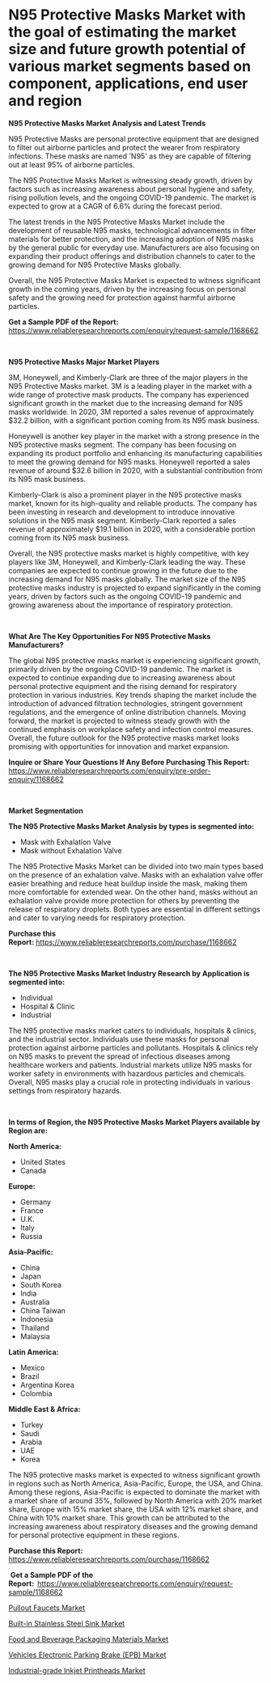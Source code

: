 <p><h1>N95 Protective Masks Market with the goal of estimating the market size and future growth potential of various market segments based on component, applications, end user and region</h1></p><p><strong>N95 Protective Masks Market Analysis and Latest Trends</strong></p>
<p><p>N95 Protective Masks are personal protective equipment that are designed to filter out airborne particles and protect the wearer from respiratory infections. These masks are named 'N95' as they are capable of filtering out at least 95% of airborne particles.</p><p>The N95 Protective Masks Market is witnessing steady growth, driven by factors such as increasing awareness about personal hygiene and safety, rising pollution levels, and the ongoing COVID-19 pandemic. The market is expected to grow at a CAGR of 6.6% during the forecast period.</p><p>The latest trends in the N95 Protective Masks Market include the development of reusable N95 masks, technological advancements in filter materials for better protection, and the increasing adoption of N95 masks by the general public for everyday use. Manufacturers are also focusing on expanding their product offerings and distribution channels to cater to the growing demand for N95 Protective Masks globally.</p><p>Overall, the N95 Protective Masks Market is expected to witness significant growth in the coming years, driven by the increasing focus on personal safety and the growing need for protection against harmful airborne particles.</p></p>
<p><strong>Get a Sample PDF of the Report:&nbsp;</strong> <a href="https://www.reliableresearchreports.com/enquiry/request-sample/1168662">https://www.reliableresearchreports.com/enquiry/request-sample/1168662</a></p>
<p>&nbsp;</p>
<p><strong>N95 Protective Masks Major Market Players</strong></p>
<p><p>3M, Honeywell, and Kimberly-Clark are three of the major players in the N95 Protective Masks market. 3M is a leading player in the market with a wide range of protective mask products. The company has experienced significant growth in the market due to the increasing demand for N95 masks worldwide. In 2020, 3M reported a sales revenue of approximately $32.2 billion, with a significant portion coming from its N95 mask business.</p><p>Honeywell is another key player in the market with a strong presence in the N95 protective masks segment. The company has been focusing on expanding its product portfolio and enhancing its manufacturing capabilities to meet the growing demand for N95 masks. Honeywell reported a sales revenue of around $32.6 billion in 2020, with a substantial contribution from its N95 mask business.</p><p>Kimberly-Clark is also a prominent player in the N95 protective masks market, known for its high-quality and reliable products. The company has been investing in research and development to introduce innovative solutions in the N95 mask segment. Kimberly-Clark reported a sales revenue of approximately $19.1 billion in 2020, with a considerable portion coming from its N95 mask business.</p><p>Overall, the N95 protective masks market is highly competitive, with key players like 3M, Honeywell, and Kimberly-Clark leading the way. These companies are expected to continue growing in the future due to the increasing demand for N95 masks globally. The market size of the N95 protective masks industry is projected to expand significantly in the coming years, driven by factors such as the ongoing COVID-19 pandemic and growing awareness about the importance of respiratory protection.</p></p>
<p>&nbsp;</p>
<p><strong>What Are The Key Opportunities For N95 Protective Masks Manufacturers?</strong></p>
<p><p>The global N95 protective masks market is experiencing significant growth, primarily driven by the ongoing COVID-19 pandemic. The market is expected to continue expanding due to increasing awareness about personal protective equipment and the rising demand for respiratory protection in various industries. Key trends shaping the market include the introduction of advanced filtration technologies, stringent government regulations, and the emergence of online distribution channels. Moving forward, the market is projected to witness steady growth with the continued emphasis on workplace safety and infection control measures. Overall, the future outlook for the N95 protective masks market looks promising with opportunities for innovation and market expansion.</p></p>
<p><strong>Inquire or Share Your Questions If Any Before Purchasing This Report:</strong> <a href="https://www.reliableresearchreports.com/enquiry/pre-order-enquiry/1168662">https://www.reliableresearchreports.com/enquiry/pre-order-enquiry/1168662</a></p>
<p>&nbsp;</p>
<p><strong>Market Segmentation</strong></p>
<p><strong>The N95 Protective Masks Market Analysis by types is segmented into:</strong></p>
<p><ul><li>Mask with Exhalation Valve</li><li>Mask without Exhalation Valve</li></ul></p>
<p><p>The N95 Protective Masks Market can be divided into two main types based on the presence of an exhalation valve. Masks with an exhalation valve offer easier breathing and reduce heat buildup inside the mask, making them more comfortable for extended wear. On the other hand, masks without an exhalation valve provide more protection for others by preventing the release of respiratory droplets. Both types are essential in different settings and cater to varying needs for respiratory protection.</p></p>
<p><strong>Purchase this Report:&nbsp;</strong><a href="https://www.reliableresearchreports.com/purchase/1168662">https://www.reliableresearchreports.com/purchase/1168662</a></p>
<p>&nbsp;</p>
<p><strong>The N95 Protective Masks Market Industry Research by Application is segmented into:</strong></p>
<p><ul><li>Individual</li><li>Hospital & Clinic</li><li>Industrial</li></ul></p>
<p><p>The N95 protective masks market caters to individuals, hospitals & clinics, and the industrial sector. Individuals use these masks for personal protection against airborne particles and pollutants. Hospitals & clinics rely on N95 masks to prevent the spread of infectious diseases among healthcare workers and patients. Industrial markets utilize N95 masks for worker safety in environments with hazardous particles and chemicals. Overall, N95 masks play a crucial role in protecting individuals in various settings from respiratory hazards.</p></p>
<p>&nbsp;</p>
<p><strong>In terms of Region, the N95 Protective Masks Market Players available by Region are:</strong></p>
<p>
    <p> <strong> North America: </strong>
        <ul>
            <li>United States</li>
            <li>Canada</li>
        </ul>
        </p> 
    <p> <strong> Europe: </strong>
        <ul>
            <li>Germany</li>
            <li>France</li>
            <li>U.K.</li>
            <li>Italy</li>
            <li>Russia</li>
        </ul>
        </p> 
    <p> <strong> Asia-Pacific: </strong>
        <ul>
            <li>China</li>
            <li>Japan</li>
            <li>South Korea</li>
            <li>India</li>
            <li>Australia</li>
            <li>China Taiwan</li>
            <li>Indonesia</li>
            <li>Thailand</li>
            <li>Malaysia</li>
        </ul>
        </p> 
    <p> <strong> Latin America: </strong>
        <ul>
            <li>Mexico</li>
            <li>Brazil</li>
            <li>Argentina Korea</li>
            <li>Colombia</li>
        </ul>
        </p> 
    <p> <strong> Middle East & Africa: </strong>
        <ul>
            <li>Turkey</li>
            <li>Saudi</li>
            <li>Arabia</li>
            <li>UAE</li>
            <li>Korea</li>
        </ul>
    </p>
    </p>
<p><p>The N95 protective masks market is expected to witness significant growth in regions such as North America, Asia-Pacific, Europe, the USA, and China. Among these regions, Asia-Pacific is expected to dominate the market with a market share of around 35%, followed by North America with 20% market share, Europe with 15% market share, the USA with 12% market share, and China with 10% market share. This growth can be attributed to the increasing awareness about respiratory diseases and the growing demand for personal protective equipment in these regions.</p></p>
<p><strong>Purchase this Report: </strong><a href="https://www.reliableresearchreports.com/purchase/1168662">https://www.reliableresearchreports.com/purchase/1168662</a></p>
<p>&nbsp;<strong>Get a Sample PDF of the Report:&nbsp;&nbsp;</strong><a href="https://www.reliableresearchreports.com/enquiry/request-sample/1168662">https://www.reliableresearchreports.com/enquiry/request-sample/1168662</a></p>
<p><strong></strong></p>
<p><p><a href="https://sore-arch-6db.notion.site/Pullout-Faucets-Market-Research-Report-Forecasted-for-Period-from-2024-2031-by-Market-Type-Marke-cb75158cde6d47caadfe39e20e610624">Pullout Faucets Market</a></p><p><a href="https://confirmed-shield-e13.notion.site/Built-in-Stainless-Steel-Sink-Market-Dynamics-2024-2031-Also-about-Its-Market-Trends-Projections--8b216c0339394b859e4301ba5e132275">Built-in Stainless Steel Sink Market</a></p><p><a href="https://github.com/CliffMedina6/Market-Research-Report-List-3/blob/main/food-and-beverage-packaging-materials-market.md">Food and Beverage Packaging Materials Market</a></p><p><a href="https://view.publitas.com/reportprime-1/vehicles-electronic-parking-brake-epb-market-research-report-the-key-to-successful-business-strategy-forecasted-for-period-from-2024-2031/">Vehicles Electronic Parking Brake (EPB) Market</a></p><p><a href="https://view.publitas.com/reportprime-1/industrial-grade-inkjet-printheads-market-size-growing-and-forecasted-for-period-from-2024-2031-and-provides-complete-market-analysis-of-this-market/">Industrial-grade Inkjet Printheads Market</a></p></p>